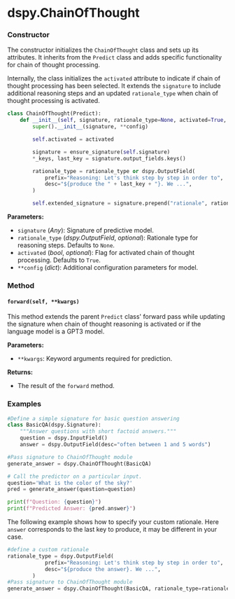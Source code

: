 # dspy.ChainOfThought

### Constructor

The constructor initializes the `ChainOfThought` class and sets up its attributes. It inherits from the `Predict` class and adds specific functionality for chain of thought processing. 

Internally, the class initializes the `activated` attribute to indicate if chain of thought processing has been selected. It extends the `signature` to include additional reasoning steps and an updated `rationale_type` when chain of thought processing is activated.

```python
class ChainOfThought(Predict):
    def __init__(self, signature, rationale_type=None, activated=True, **config):
        super().__init__(signature, **config)

        self.activated = activated

        signature = ensure_signature(self.signature)
        *_keys, last_key = signature.output_fields.keys()

        rationale_type = rationale_type or dspy.OutputField(
            prefix="Reasoning: Let's think step by step in order to",
            desc="${produce the " + last_key + "}. We ...",
        )

        self.extended_signature = signature.prepend("rationale", rationale_type, type_=str)
```

**Parameters:**
- `signature` (_Any_): Signature of predictive model.
- `rationale_type` (_dspy.OutputField_, _optional_): Rationale type for reasoning steps. Defaults to `None`.
- `activated` (_bool_, _optional_): Flag for activated chain of thought processing. Defaults to `True`.
- `**config` (_dict_): Additional configuration parameters for model.

### Method

#### `forward(self, **kwargs)`

This method extends the parent `Predict` class' forward pass while updating the signature when chain of thought reasoning is activated or if the language model is a GPT3 model.

**Parameters:**
- `**kwargs`: Keyword arguments required for prediction.

**Returns:**
- The result of the `forward` method.

### Examples

```python
#Define a simple signature for basic question answering
class BasicQA(dspy.Signature):
    """Answer questions with short factoid answers."""
    question = dspy.InputField()
    answer = dspy.OutputField(desc="often between 1 and 5 words")

#Pass signature to ChainOfThought module
generate_answer = dspy.ChainOfThought(BasicQA)

# Call the predictor on a particular input.
question='What is the color of the sky?'
pred = generate_answer(question=question)

print(f"Question: {question}")
print(f"Predicted Answer: {pred.answer}")
```

The following example shows how to specify your custom rationale. Here `answer` corresponds to the last key to produce, it may be different in your case. 

```python
#define a custom rationale
rationale_type = dspy.OutputField(
            prefix="Reasoning: Let's think step by step in order to",
            desc="${produce the answer}. We ...",
        )
#Pass signature to ChainOfThought module
generate_answer = dspy.ChainOfThought(BasicQA, rationale_type=rationale_type)
```